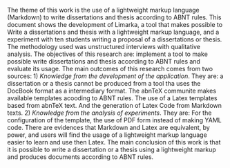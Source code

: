 <!-- 

O tema deste trabalho é a utilização de uma linguagem de marcação leve (*Markdown*) para elaboração de trabalhos de conclusão de curso em conformidade com as Normas da ABNT. Nele relata-se o desenvolvimento da ferramenta Limarka, que possibilitar escrita de TCC através de uma linguagem de marcação leve, e um experimento com dez alunos elaborando propostas de TCCs nela. YAML code, mak
A metodologia empregada foi experimento com entrevistas semiestruturadas e análise qualitativa. Os objetivos da pesquisa são: implementar uma ferramenta que possibilite a escrita de TCCs em conformidade com as Normas da ABNT e avaliar sua utilização. 
Os principais resultados da pesquisa tiveram duas fontes: 1) *Conhecimentos resultante do desenvolvimento da aplicação*. São eles: Um TCC não deve ser produzido por ferramentas que utilizem o formato DocBook como intermediário; A comunidade abnTeX oferta uma ótima alternativa em Latex para produzir TCCs nacionais em conformidade com as Normas da ABNT; A utilização de um *template* baseado no modelo de TCC do abnTeX e a geração de códigos Latex a partir de Markdown possibilita a geração de trabalhos em conformidade com as Normas da ABNT. 

2) *Conhecimentos provenientes da análise do experimento*. 
São eles: Para configuração do *template*, a utilização de um formulário PDF, em vez de código YAML, torna o processo de configuração mais fácil; 
A solução com escrita em Markdown apresentam equivalência de expressividade ao Latex, pois permite a inserção de seus códigos; 
Existe indícios de que os usuários acharão mais fácil aprender e utilizar Markdown do que Latex. A principal conclusão do trabalho indica que é possível utilizar uma linguagem de marcação leve (Markdown) para escrita de TCCs nacionais em conformidade com as Normas da ABNT. E sua utilização deve ser incentiva pois é expressivamente equivalente a Latex, porém é mais simples e fácil de ser utilizado.

-->

The theme of this work is the use of a lightweight markup language (Markdown) to write dissertations and thesis according to ABNT rules. This document shows the development of Limarka, a tool that makes possible to Write a dissertations and thesis with a lightweight markup language, and a experiment with ten students writing a proposal of a dissertations or thesis. The methodology used was unstructured interviews with qualitative analysis. The objectives of this research are: implement a tool to make possible write dissertations and thesis according to ABNT rules and evaluate its usage. The main outcomes of this research comes from two sources: 1) *Knowledge from the development of the application*. They are: a dissertation or a thesis cannot be produced from a tool tha uses the DocBook format as a intermediary format. The abnTeX communite makes available templates acooding to ABNT rules. The use of a Latex templates based from abnTeX text. And the generation of Latex Code from Markdown texts. 
2) *Knowledge from the analysis of experiments*. They are: For the configuration of the template, the use of PDF form instead of making YAML code. There are evidences that Markdown and Latex are equivalent, by power, and users will find the usage of a lightweight markup language easier to learn and use then Latex. The main conclusion of this work is that it is possible to write a dissertation or a thesis using a lightweight markup and produces documents according to ABNT rules.


<!--
Escrita. TCC. Monografia. Makeup Language. Markdown. Normas da ABNT. Limarka. Latex.

Writting. TCC. Dissertation. Thesis. Makeup Language. Markdown. ABNT. Normas. Latex.

-->
